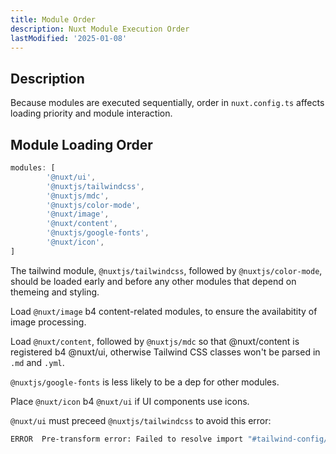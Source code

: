 ```yaml
---
title: Module Order
description: Nuxt Module Execution Order
lastModified: '2025-01-08'
---
```


## Description

Because modules are executed sequentially, order in `nuxt.config.ts` affects loading priority and module interaction.

## Module Loading Order

```ts
modules: [
        '@nuxt/ui',
        '@nuxtjs/tailwindcss',
        '@nuxtjs/mdc',
        '@nuxtjs/color-mode',
        '@nuxt/image',
        '@nuxt/content',
        '@nuxtjs/google-fonts',
        '@nuxt/icon',
]
```

The tailwind module, `@nuxtjs/tailwindcss`, followed by `@nuxtjs/color-mode`, should be loaded early and before any other modules that depend on themeing and styling.

Load `@nuxt/image` b4 content-related modules, to ensure the availabitity of image processing.

Load `@nuxt/content`, followed by `@nuxtjs/mdc` so that @nuxt/content is registered b4 @nuxt/ui, otherwise Tailwind CSS classes won't be parsed in `.md` and `.yml`.

`@nuxtjs/google-fonts` is less likely to be a dep for other modules.

Place `@nuxt/icon` b4 `@nuxt/ui` if UI components use icons.

`@nuxt/ui` must preceed `@nuxtjs/tailwindcss` to avoid this error:

```bash
ERROR  Pre-transform error: Failed to resolve import "#tailwind-config/theme/colors" from "node_modules/.pnpm/@nuxt+ui
```
